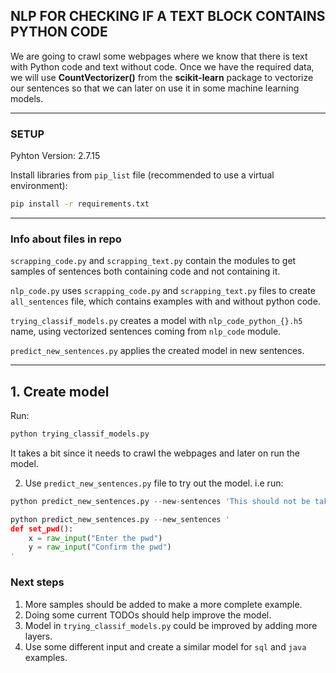 ## NLP FOR CHECKING IF A TEXT BLOCK CONTAINS PYTHON CODE

We are going to crawl some webpages where we know that there is text with Python code and text without code.
Once we have the required data, we  will use **CountVectorizer()** from the **scikit-learn** package to 
vectorize our sentences so that we can later on use it in some machine learning models.

-----------------

### SETUP

Pyhton Version:  2.7.15

Install libraries from ``pip_list`` file (recommended to use a virtual environment):

```bash
pip install -r requirements.txt
```

---------

### Info about files in repo

`scrapping_code.py` and `scrapping_text.py` contain the modules to get samples of sentences both containing code
and not containing it.

 `nlp_code.py` uses `scrapping_code.py` and `scrapping_text.py` files to create `all_sentences` file, which
 contains examples with and without python code.
 
 `trying_classif_models.py` creates a model with `nlp_code_python_{}.h5` name, using vectorized sentences coming from
 `nlp_code` module.
 
 `predict_new_sentences.py` applies the created model in new sentences.
 
 --------------
 ## 1. Create model
 
 Run:
 
 ```python
 python trying_classif_models.py
 ```
 
 It takes a bit since it needs to crawl the webpages and later on run the model.
 
 2. Use `predict_new_sentences.py` file to try out the model. i.e run:
 
 ```python
python predict_new_sentences.py --new-sentences 'This should not be taken as code'

```


```python
python predict_new_sentences.py --new_sentences '
def set_pwd():
    x = raw_input("Enter the pwd")
    y = raw_input("Confirm the pwd")
'
```

 
 
 ### Next steps
 
 1. More samples should be added to make a more complete example.
 2. Doing some current TODOs should help improve the model.
 3. Model in `trying_classif_models.py` could be improved by adding more layers.
 4. Use some different input and create a similar model for `sql` and `java` examples.
 